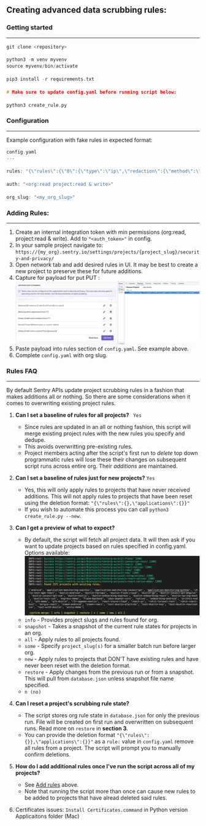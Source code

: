 

## Creating advanced data scrubbing rules:


### Getting started
---


 ```c
git clone <repository>

python3 -m venv myvenv
source myvenv/bin/activate

pip3 install -r requirements.txt

# Make sure to update config.yaml before running script below:

python3 create_rule.py
```

### Configuration
---

Example configuration with fake rules in expected format:

```c
config.yaml
---

rules: "{\"rules\":{\"0\":{\"type\":\"ip\",\"redaction\":{\"method\":\"replace\",\"text\":\"test\"}},\"1\":{\"type\":\"mac\",\"redaction\":{\"method\":\"remove\"}},\"2\":{\"type\":\"pattern\",\"pattern\":\"*\",\"redaction\":{\"method\":\"hash\"}},\"3\":{\"type\":\"creditcard\",\"redaction\":{\"method\":\"mask\"}}},\"applications\":{\"$error.value\":[\"0\"],\"**\":[\"1\",\"3\"],\"$http.headers.x-custom-token\":[\"2\"]}}"

auth: "<org:read project:read & write>"

org_slug: "<my_org_slug>"
```

### Adding Rules:
---

1. Create an internal integration token with min permissions (org:read, project:read & write). Add to `"<auth_token>"` in config. 
2. In your sample project navigate to: `https://{my_org}.sentry.io/settings/projects/{project_slug}/security-and-privacy/`
3. Open network tab and add desired rules in UI. It may be best to create a new project to preserve these for future additions.
4. Capture for payload for put PUT :![alt text](rules_ui.png)
5. Paste payload into rules section of `config.yaml`. See example above.
6. Complete `config.yaml` with org slug.

### Rules FAQ
---

By default Sentry APIs update project scrubbing rules in a fashion that makes additions all or nothing. So there are some considerations when it comes to overwriting existing project rules.

1. **Can I set a baseline of rules for all projects?**  ` Yes`
    - Since rules are updated in an all or nothing fashion, this script will merge existing project rules with the new rules you specify and dedupe.
    - This avoids overwritting pre-existing rules. 
    - Project members acting after the script's first run  to *delete* top down programmatic rules will lose these their changes on subsequent script runs across entire org. Their *additions* are maintained.

2. **Can I set a baseline of rules just for new projects?** `Yes`
    - Yes, this will only apply rules to projects that have never received additions. This will not apply rules to projects that have been reset using the deletion format: `"{\"rules\":{},\"applications\":{}}"`
    - If you wish to automate this process you can call `python3 create_rule.py --new`. 
3. **Can I get a preview of what to expect?**
    - By default, the script will fetch all project data. It will then ask if you want to update  projects based on rules specified in config.yaml. Options available:
    ![alt text](preview_1.png)
    - `info` - Provides project slugs and rules found for org.
    - `snapshot` - Takes a snapshot of the current rule states for projects in an org.
    - `all` - Apply rules to all projects found.
    - `some` - Specify `project_slug(s)` for a smaller batch run before larger org.
    - `new` - Apply rules to projects that DON'T have existing rules and have never been reset with the deletion format.
    - `restore` - Apply changes from the previous run or from a snapshot. This will pull from `database.json` unless snapshot file name specified.
    - `n (no)`   
4. **Can I reset a project's scrubbing rule state?**
    - The script stores org rule state in `database.json` for only the previous run. File will be created on first run and overwritten on subsequent runs. Read more on `restore` in **section 3**.
    - You can provide the deletion format `"{\"rules\":{}},\"applications\":{}}"` as a `rule:` value in `config.yaml` remove all rules from a project. The script will prompt you to manually confirm deletions.
5. **How do I add additional rules once I've run the script across all of my projects?**
    - See [Add rules](#Adding-Rules) above.
    - Note that running the script more than once can cause new rules to be added to projects that have alread deleted said rules.

6. Certificates issues: `Install Certificates.command` in Python version Applicaitons folder (Mac) 